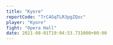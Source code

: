 ```yaml
---
title: "Kyore"
reportCode: "7rC4GqTLR3pgZQxc"
player: "Kyore"
fight: "Opera Hall"
date: 2021-08-01T19:04:53.731000+00:00
---
```

